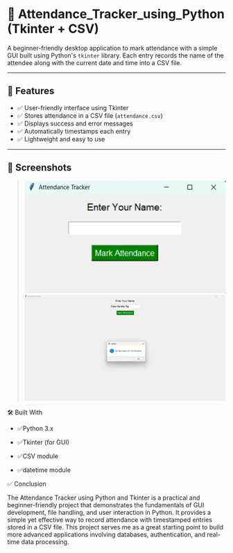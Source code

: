 # 📝 Attendance_Tracker_using_Python (Tkinter + CSV)

A beginner-friendly desktop application to mark attendance with a simple GUI built using Python's `tkinter` library. Each entry records the name of the attendee along with the current date and time into a CSV file.

---

## 📌 Features

- ✅ User-friendly interface using Tkinter
- ✅ Stores attendance in a CSV file (`attendance.csv`)
- ✅ Displays success and error messages
- ✅ Automatically timestamps each entry
- ✅ Lightweight and easy to use

---

## 📸 Screenshots

>![image alt](https://github.com/HarshaRaj165/Attendance_Tracker_Using_Python/blob/3e5edcc518298d6427c93fec0db5e3d790ed90c1/Screenshot.png)
> ![image alt](https://github.com/HarshaRaj165/Attendance_Tracker_Using_Python/blob/f4eea3f9750786eaa29bd0cb8d220c1f7a606fcd/Scrrenshot_Output.png)

🛠️ Built With

- ✅Python 3.x

- ✅Tkinter (for GUI)

- ✅CSV module

- ✅datetime module

✅ Conclusion

The Attendance Tracker using Python and Tkinter is a practical and beginner-friendly project that demonstrates the fundamentals of GUI development, file handling, and user interaction in Python. It provides a simple yet effective way to record attendance with timestamped entries stored in a CSV file. This project serves me as a great starting point  to build more advanced applications involving databases, authentication, and real-time data processing.
